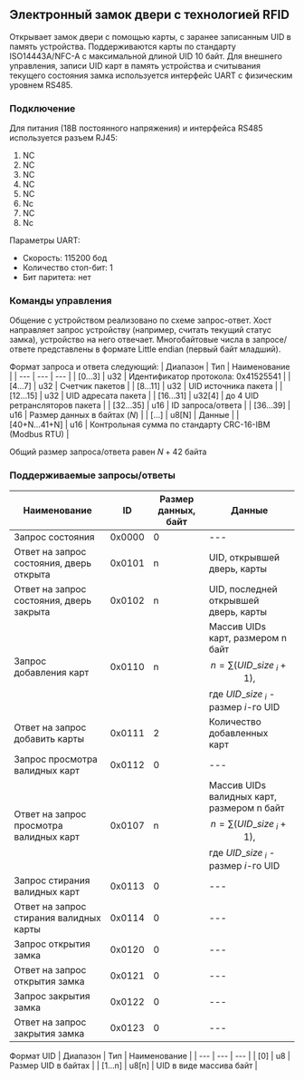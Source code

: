 ## Электронный замок двери с технологией RFID
Открывает замок двери с помощью карты, с заранее записанным UID в память устройства. Поддерживаются карты по стандарту ISO14443A/NFC-A с максимальной длиной UID 10 байт. Для внешнего управления, записи UID карт в память устройства и считывания текущего состояния замка используется интерфейс UART с физическим уровнем RS485.

### Подключение
Для питания (18В постоянного напряжения) и интерфейса RS485 используется разъем RJ45:
1. NC
2. NC
3. NC
4. NC
5. NC
6. Nc
7. NC
8. Nc

Параметры UART:
- Скорость: 115200 бод
- Количество стоп-бит: 1
- Бит паритета: нет

### Команды управления
Общение с устройством реализовано по схеме запрос-ответ. Хост направляет запрос устройству (например, считать текущий статус замка), устройство на него отвечает. Многобайтовые числа в запросе/ответе представлены в формате Little endian (первый байт младший).

Формат запроса и ответа следующий:
| Диапазон | Тип | Наименование |
| --- | --- | --- |
| [0...3] | u32 | Идентификатор протокола: 0x41525541 |
| [4...7] | u32 | Счетчик пакетов |
| [8...11] | u32 | UID источника пакета |
| [12...15] | u32 | UID адресата пакета |
| [16...31] | u32[4] | до 4 UID ретрансляторов пакета |
| [32...35] | u16 | ID запроса/ответа |
| [36...39] | u16 | Размер данных в байтах ($N$) |
| [...] | u8[N] | Данные |
| [40+N...41+N] | u16 | Контрольная сумма по стандарту CRC-16-IBM (Modbus RTU) |

Общий размер запроса/ответа равен $N+42$ байта

### Поддерживаемые запросы/ответы

| Наименование | ID | Размер данных, байт | Данные |
 --- | --- | --- | --- |
| Запрос состояния | 0x0000 | 0 | --- |
| Ответ на запрос состояния, дверь открыта | 0x0101 | n | UID, открывшей дверь, карты |
| Ответ на запрос состояния, дверь закрыта | 0x0102 | n | UID, последней открывшей дверь, карты |
| Запрос добавления карт | 0x0110 | n | Массив UIDs карт, размером n байт  $$n=\sum({UID\_size_{\ i}+1)},$$ где $UID\_size_{\ i}$ - размер $i$-го UID |
| Ответ на запрос добавить карты | 0x0111 | 2 | Количество добавленных карт |
| Запрос просмотра валидных карт | 0x0112 | 0 | --- |
| Ответ на запрос просмотра валидных карт | 0x0107 | n | Массив UIDs валидных карт, размером n байт  $$n=\sum({UID\_size_{\ i}+1)},$$ где $UID\_size_{\ i}$ - размер $i$-го UID |
| Запрос стирания валидных карт | 0x0113 | 0 | --- |
| Ответ на запрос стирания валидных карты | 0x0114 | 0 | --- |
| Запрос открытия замка | 0x0120 | 0 | --- |
| Ответ на запрос открытия замка | 0x0121 | 0 | --- |
| Запрос закрытия замка | 0x0122 | 0 | --- |
| Ответ на запрос закрытия замка | 0x0123 | 0 | --- |

Формат UID
| Диапазон | Тип | Наименование |
| --- | --- | --- |
| [0] | u8 | Размер UID в байтах |
| [1...n] | u8[n] | UID в виде массива байт |

<!-- TODO -->